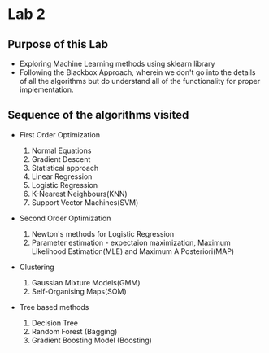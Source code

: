 # Lab 2

## Purpose of this Lab
* Exploring Machine Learning methods using sklearn library
* Following the Blackbox Approach, wherein we don't go into the details of all the algorithms but do understand all of the functionality for proper implementation.

## Sequence of the algorithms visited
* First Order Optimization
  1. Normal Equations
  2. Gradient Descent
  3. Statistical approach
  4. Linear Regression
  5. Logistic Regression
  6. K-Nearest Neighbours(KNN)
  7. Support Vector Machines(SVM)
  

* Second Order Optimization
  1. Newton's methods for Logistic Regression
  2. Parameter estimation - expectaion maximization, Maximum Likelihood Estimation(MLE) and Maximum A Posteriori(MAP)
  
* Clustering
  1. Gaussian Mixture Models(GMM)
  2. Self-Organising Maps(SOM)
  
* Tree based methods
  1. Decision Tree
  2. Random Forest (Bagging)
  3. Gradient Boosting Model (Boosting)

